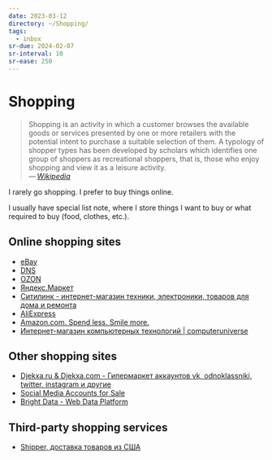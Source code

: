 ```yaml
---
date: 2023-03-12
directory: ~/Shopping/
tags:
  - inbox
sr-due: 2024-02-07
sr-interval: 10
sr-ease: 250
---
```


# Shopping

> Shopping is an activity in which a customer browses the available goods or
> services presented by one or more retailers with the potential intent to
> purchase a suitable selection of them. A typology of shopper types has been
> developed by scholars which identifies one group of shoppers as recreational
> shoppers, that is, those who enjoy shopping and view it as a leisure
> activity.\
> — <cite>[Wikipedia](https://en.wikipedia.org/wiki/Shopping)</cite>

I rarely go shopping. I prefer to buy things online.

I usually have special list note, where I store things I want to buy or what
required to buy (food, clothes, etc.).

## Online shopping sites

- [eBay](https://www.ebay.com/)
- [DNS](https://www.dns-shop.ru/)
- [OZON](https://www.ozon.ru/)
- [Яндекс.Маркет](https://market.yandex.ru/)
- [Ситилинк - интернет-магазин техники, электроники, товаров для дома и ремонта](https://www.citilink.ru/)
- [AliExpress](https://aliexpress.com)
- [Amazon.com. Spend less. Smile more.](https://www.amazon.com/)
- [Интернет-магазин компьютерных технологий | computeruniverse](https://www.computeruniverse.net/ru)

## Other shopping sites

- [Djekxa.ru & Djekxa.com - Гипермаркет аккаунтов vk, odnoklassniki, twitter, instagram и другие](http://djekxa.ru/?shop=2)
- [Social Media Accounts for Sale](https://accsmarket.com/)
- [Bright Data - Web Data Platform](https://brightdata.com/cp/zones)

## Third-party shopping services

- [Shipper, доставка товаров из США](https://shipper.space/)
